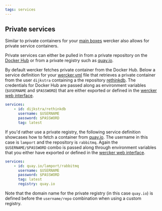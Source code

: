 ```yaml
---
tags: services
---
```


## Private services

Similar to private containers for your
[main boxes](/docs/containers/using-containers.html) wercker also
allows for private service containers.

Private services can either be pulled in from a private repository
on the [Docker Hub](/docs/containers/dockerhub.html) or from a
private registry such as [quay.io](http://quay.io).

By default wercker fetches private container from the Docker Hub.
Below a service definition for your [wercker.yml](/docs/wercker-yml/creating-a-yml.html)
file that retrieves a private container from the user `dijkstra` containing a the repository
[rethinkdb](http://rethinkdb.org). The credentials for Docker Hub are
passed along as environment variables
(`$USERNAME` and `$PASSWORD`) that are either exported or defined in
the [wercker web interface](/learn/pipelines/03_using-env-vars.html).


```yaml
services:
    - id: dijkstra/rethinkdb
      username: $USERNAME
      password: $PASSWORD
      tag: latest
```


If you'd rather use a private registry, the following service definition
showcases how to fetch a container from [quay.io](http://quay.io).
The username in this case is `lamport` and the repository is `rabbitmq`.
Again the `$USERNAME/$PASSWORD` combo is passed along through environment variables
that you either have exported or defined in the
[wercker web interface](/learn/pipelines/03_using-env-vars.html).

```yaml
services:
    - id: quay.io/lamport/rabbitmq
      username: $USERNAME
      password: $PASSWORD
      tag: latest
      registry: quay.io
```

Note that the domain name for the private registry (in this case `quay.io`)
is defined before the `username/repo` combination when using a custom registry.